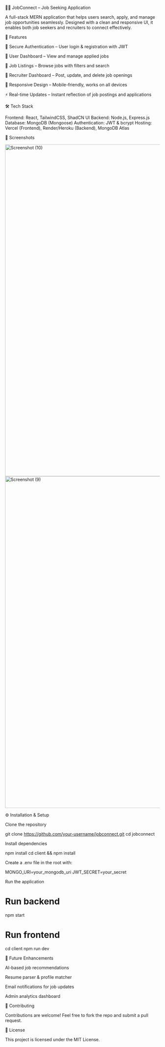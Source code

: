 🧑‍💼 JobConnect – Job Seeking Application

A full-stack MERN application that helps users search, apply, and manage job opportunities seamlessly. Designed with a clean and responsive UI, it enables both job seekers and recruiters to connect effectively.

🚀 Features

🔐 Secure Authentication – User login & registration with JWT

👤 User Dashboard – View and manage applied jobs

📝 Job Listings – Browse jobs with filters and search

💼 Recruiter Dashboard – Post, update, and delete job openings

📱 Responsive Design – Mobile-friendly, works on all devices

⚡ Real-time Updates – Instant reflection of job postings and applications

🛠️ Tech Stack

Frontend: React, TailwindCSS, ShadCN UI
Backend: Node.js, Express.js
Database: MongoDB (Mongoose)
Authentication: JWT & bcrypt
Hosting: Vercel (Frontend), Render/Heroku (Backend), MongoDB Atlas

📸 Screenshots

<img width="1920" height="1080" alt="Screenshot (10)" src="https://github.com/user-attachments/assets/f244a21d-bb10-4eb1-a0e1-161705531e14" />

<img width="1920" height="1080" alt="Screenshot (9)" src="https://github.com/user-attachments/assets/34a1088d-e6ad-4f9b-a621-51b5be19a5fd" />


⚙️ Installation & Setup

Clone the repository

git clone https://github.com/your-username/jobconnect.git
cd jobconnect


Install dependencies

npm install
cd client && npm install


Create a .env file in the root with:

MONGO_URI=your_mongodb_uri
JWT_SECRET=your_secret


Run the application

# Run backend
npm start

# Run frontend
cd client
npm run dev


🌟 Future Enhancements

AI-based job recommendations

Resume parser & profile matcher

Email notifications for job updates

Admin analytics dashboard

🤝 Contributing

Contributions are welcome! Feel free to fork the repo and submit a pull request.

📜 License

This project is licensed under the MIT License.
